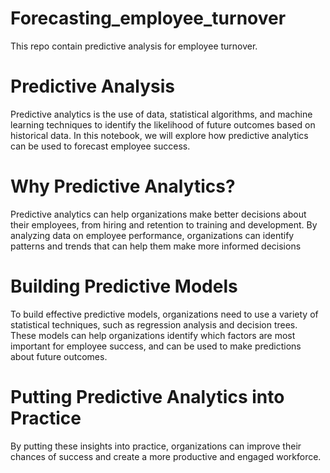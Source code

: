 # Forecasting_employee_turnover
This repo contain predictive analysis for employee turnover.
# Predictive Analysis
Predictive analytics is the use of data, statistical algorithms, and machine learning techniques to identify the likelihood of future outcomes based on historical data. In this notebook, we will explore how predictive analytics can be used to forecast employee success.
# Why Predictive Analytics?
Predictive analytics can help organizations make better decisions about their employees, from hiring and retention to training and development. By analyzing data on employee performance, organizations can identify patterns and trends that can help them make more informed decisions
# Building Predictive Models
To build effective predictive models, organizations need to use a variety of statistical techniques, such as regression analysis and decision trees. These models can help organizations identify which factors are most important for employee success, and can be used to make predictions about future outcomes.
# Putting Predictive Analytics into Practice
By putting these insights into practice, organizations can improve their chances of success and create a more productive and engaged workforce.
